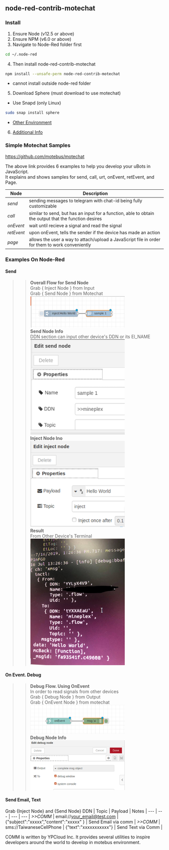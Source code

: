 ##  node-red-contrib-motechat

### Install

1. Ensure Node (v12.5 or above)
2. Ensure NPM (v6.0 or above)
3. Navigate to Node-Red folder first
```bash
cd ~/.node-red 
```
4. Then install node-red-contrib-motechat
```bash
npm install --unsafe-perm node-red-contrib-motechat
```
 - cannot install outside node-red folder

5. Download Sphere (must download to use motechat)
 - Use Snapd (only Linux)
```bash
sudo snap install sphere
```
 - [Other Environment](https://gitbook.ypcloud.com/sphere-s-user-s-guide/sphere-setup/untitled)

6. [Additional Info](docs/how-to-run.md)

### Simple Motechat Samples

 <https://github.com/motebus/motechat>

The above link provides 6 examples to help you develop your uBots in JavaScript. <br />
It explains and shows samples for send, call, urt, onEvent, retEvent, and Page.

Node| Description | 
--- | --- | 
*send* | sending messages to telegram with chat-id being fully customizable |
*call* | similar to send, but has an input for a function, able to obtain the output that the function desires |
*onEvent* | wait until recieve a signal and read the signal |
*retEvent* | upon onEvent, tells the sender if the device has made an action |
*page* | allows the user a way to attach/upload a JavaScript file in order for them to work conveniently |

### Examples On Node-Red

#### Send 
>>**Overall Flow for Send Node** <br />
>>Grab { Inject Node } from Input <br />
>>Grab { Send Node } from Motechat <br />
>><img src="/node-red-examples/sendflow.png" width="300"> <br />
>>**Send Node Info** <br />
>>DDN section can input other device's DDN or its EI_NAME <br />
>><img src="/node-red-examples/sendnodes.info.png" width="300"> <br />
>>**Inject Node Ino** <br />
>><img src="/node-red-examples/InjectSendNode.png" width="300"> <br />
>>**Result** <br />
>>From Other Device's Terminal <br />
>><img src="/node-red-examples/result.jpg" width="300"> <br />

#### On Event. Debug
>>**Debug Flow. Using OnEvent**  <br /> 
>>In order to read signals from other devices  <br />
>>Grab { Debug Node } from Output  <br />
>>Grab { OnEvent Node } from motechat <br />
>><img src="/node-red-examples/DebubFlow.png" width="300"> <br />
>>**Debug Node Info** <br />
>><img src="/node-red-examples/DebugNode.png" width="300"> <br />

#### Send Email, Text
Grab {Inject Node} and {Send Node}
DDN | Topic | Payload | Notes |
--- | --- | --- | --- |
*>>COMM* | email://your_email@test.com | {"subject":"xxxxx","content":"xxxxx" } | Send Email via comm |
*>>COMM* | sms://TaiwaneseCellPhone | {"text":"xxxxxxxxxxx"} | Send Text via Comm |

COMM is written by YPCloud Inc. It provides several utilities to inspire developers around the world to develop in motebus environment. 







